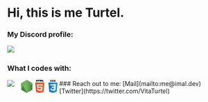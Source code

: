 # Hi, this is me Turtel.
### My Discord profile:
[![](https://discord.c99.nl/widget/theme-1/852640730093453372.png)](https://discord.com/users/730905406146347149)
### What I codes with:
<img src="https://upload.wikimedia.org/wikipedia/commons/thumb/9/99/Unofficial_JavaScript_logo_2.svg/480px-Unofficial_JavaScript_logo_2.svg.png" width="30px" align="left" margin-right="20px" />
<img align="left" alt="Node.js" width="30px" src="https://raw.githubusercontent.com/github/explore/master/topics/nodejs/nodejs.png" />
<img align="left" alt="HTML5" width="30px" src="https://raw.githubusercontent.com/github/explore/master/topics/html/html.png" />
<img align="left" alt="CSS3" width="30px" src="https://raw.githubusercontent.com/github/explore/master/topics/css/css.png" />
### Reach out to me: 
[Mail](mailto:me@imal.dev)
[Twitter](https://twitter.com/VitaTurtel)
